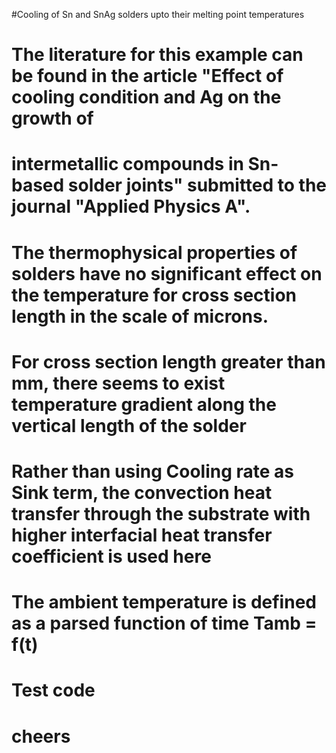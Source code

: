 #Cooling of Sn and SnAg solders upto their melting point temperatures
# The literature for this example can be found in the article "Effect of cooling condition and Ag on the growth of
# intermetallic compounds in Sn-based solder joints" submitted to the journal "Applied Physics A".
# The thermophysical properties of solders have no significant effect on the temperature for cross section length in the scale of microns.
# For cross section length greater than mm, there seems to exist temperature gradient along the vertical length of the solder
# Rather than using Cooling rate as Sink term, the convection heat transfer through the substrate with higher interfacial heat transfer coefficient is used here
# The ambient temperature is defined as a parsed function of time Tamb = f(t)
# Test code
# cheers
